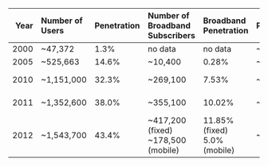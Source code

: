|   Year | Number of Users   | Penetration   | Number of Broadband Subscribers    | Broadband Penetration        | Population   | Data provided by   |
|-------:|:------------------|:--------------|:-----------------------------------|:-----------------------------|:-------------|:-------------------|
|   2000 | ~47,372           | 1.3%          | no data                            | no data                      | ~3,644,070   | ITU                |
|   2005 | ~525,663          | 14.6%         | ~10,400                            | 0.28%                        | ~3,600,436   | ITU                |
|   2010 | ~1,151,000        | 32.3%         | ~269,100                           | 7.53%                        | ~3,563,695   | ITU / ANRCETI      |
|   2011 | ~1,352,600        | 38.0%         | ~355,100                           | 10.02%                       | ~3,559,500   | ITU / ANRCETI      |
|   2012 | ~1,543,700        | 43.4%         | ~417,200 (fixed) ~178,500 (mobile) | 11.85% (fixed) 5.0% (mobile) | ~3,559,500   | ITU / ANRCETI      |
